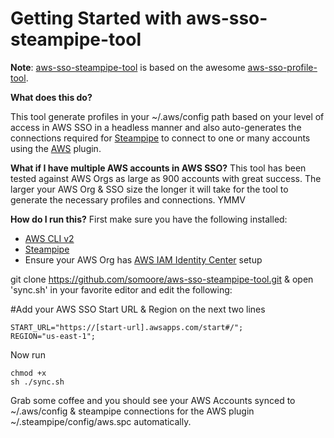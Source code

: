 ﻿# Getting Started with aws-sso-steampipe-tool

**Note**: [aws-sso-steampipe-tool](https://github.com/somoore/aws-sso-steampipe-tool) is based on the awesome [aws-sso-profile-tool](https://github.com/aws-samples/aws-sso-profile-tool). 

**What does this do?**

This tool generate profiles in your ~/.aws/config path based on your level of access in AWS SSO in a headless manner and also auto-generates the connections required for [Steampipe](https://steampipe.io/) to connect to one or many accounts using the [AWS](https://hub.steampipe.io/plugins/turbot/aws) plugin.

**What if I have multiple AWS accounts in AWS SSO?**
This tool has been tested against AWS Orgs as large as 900 accounts with great success. The larger your AWS Org & SSO size the longer it will take for the tool to generate the necessary profiles and connections. YMMV

**How do I run this?**
First make sure you have the following installed:
 - [AWS CLI v2](https://docs.aws.amazon.com/cli/latest/userguide/getting-started-install.html)
 - [Steampipe](https://steampipe.io/downloads)
 - Ensure your AWS Org has [AWS IAM Identity Center](https://aws.amazon.com/iam/identity-center/) setup

git clone https://github.com/somoore/aws-sso-steampipe-tool.git  & open 'sync.sh' in your favorite editor and edit the following:

#Add your AWS SSO Start URL & Region on the next two lines
 

    START_URL="https://[start-url].awsapps.com/start#/"; 
    REGION="us-east-1";

Now run

    chmod +x
    sh ./sync.sh

Grab some coffee and you should see your AWS Accounts synced to ~/.aws/config & steampipe connections for the AWS plugin ~/.steampipe/config/aws.spc automatically.


